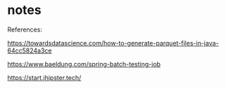 # notes
References:

https://towardsdatascience.com/how-to-generate-parquet-files-in-java-64cc5824a3ce

https://www.baeldung.com/spring-batch-testing-job

https://start.jhipster.tech/

